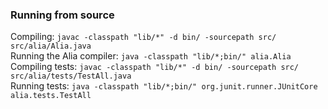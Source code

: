 ### Running from source

Compiling: ```javac -classpath "lib/*" -d bin/ -sourcepath src/ src/alia/Alia.java```  
Running the Alia compiler: ```java -classpath "lib/*;bin/" alia.Alia```  
Compiling tests: ```javac -classpath "lib/*" -d bin/ -sourcepath src/ src/alia/tests/TestAll.java```  
Running tests: ```java -classpath "lib/*;bin/" org.junit.runner.JUnitCore alia.tests.TestAll```
